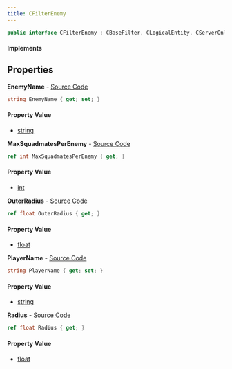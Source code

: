 ```yaml
---
title: CFilterEnemy
---
```


```csharp
public interface CFilterEnemy : CBaseFilter, CLogicalEntity, CServerOnlyEntity, CBaseEntity, CEntityInstance, ISchemaClass<CEntityInstance>, ISchemaClass<CBaseEntity>, ISchemaClass<CServerOnlyEntity>, ISchemaClass<CLogicalEntity>, ISchemaClass<CBaseFilter>, ISchemaClass<CFilterEnemy>, ISchemaField, ISchemaClass, INativeHandle
```

#### Implements

## Properties

**EnemyName** - [Source Code](https://github.com/swiftly-solution/swiftlys2/blob/main/managed/src/SwiftlyS2.Generated/Schemas/Interfaces/CFilterEnemy.cs#L16)

```csharp
string EnemyName { get; set; }
```

#### Property Value

- [string](https://learn.microsoft.com/dotnet/api/system.string)

**MaxSquadmatesPerEnemy** - [Source Code](https://github.com/swiftly-solution/swiftlys2/blob/main/managed/src/SwiftlyS2.Generated/Schemas/Interfaces/CFilterEnemy.cs#L22)

```csharp
ref int MaxSquadmatesPerEnemy { get; }
```

#### Property Value

- [int](https://learn.microsoft.com/dotnet/api/system.int32)

**OuterRadius** - [Source Code](https://github.com/swiftly-solution/swiftlys2/blob/main/managed/src/SwiftlyS2.Generated/Schemas/Interfaces/CFilterEnemy.cs#L20)

```csharp
ref float OuterRadius { get; }
```

#### Property Value

- [float](https://learn.microsoft.com/dotnet/api/system.single)

**PlayerName** - [Source Code](https://github.com/swiftly-solution/swiftlys2/blob/main/managed/src/SwiftlyS2.Generated/Schemas/Interfaces/CFilterEnemy.cs#L24)

```csharp
string PlayerName { get; set; }
```

#### Property Value

- [string](https://learn.microsoft.com/dotnet/api/system.string)

**Radius** - [Source Code](https://github.com/swiftly-solution/swiftlys2/blob/main/managed/src/SwiftlyS2.Generated/Schemas/Interfaces/CFilterEnemy.cs#L18)

```csharp
ref float Radius { get; }
```

#### Property Value

- [float](https://learn.microsoft.com/dotnet/api/system.single)


